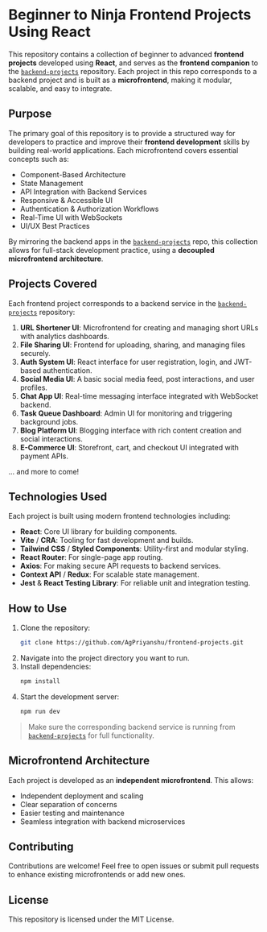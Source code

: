 # Beginner to Ninja Frontend Projects Using React

This repository contains a collection of beginner to advanced **frontend projects** developed using **React**, and serves as the **frontend companion** to the [`backend-projects`](https://github.com/AgPriyanshu/backend-projects) repository. Each project in this repo corresponds to a backend project and is built as a **microfrontend**, making it modular, scalable, and easy to integrate.

## Purpose

The primary goal of this repository is to provide a structured way for developers to practice and improve their **frontend development** skills by building real-world applications. Each microfrontend covers essential concepts such as:

- Component-Based Architecture
- State Management
- API Integration with Backend Services
- Responsive & Accessible UI
- Authentication & Authorization Workflows
- Real-Time UI with WebSockets
- UI/UX Best Practices

By mirroring the backend apps in the [`backend-projects`](https://github.com/AgPriyanshu/backend-projects) repo, this collection allows for full-stack development practice, using a **decoupled microfrontend architecture**.

## Projects Covered

Each frontend project corresponds to a backend service in the [`backend-projects`](https://github.com/AgPriyanshu/backend-projects) repository:

1. **URL Shortener UI**: Microfrontend for creating and managing short URLs with analytics dashboards.
2. **File Sharing UI**: Frontend for uploading, sharing, and managing files securely.
3. **Auth System UI**: React interface for user registration, login, and JWT-based authentication.
4. **Social Media UI**: A basic social media feed, post interactions, and user profiles.
5. **Chat App UI**: Real-time messaging interface integrated with WebSocket backend.
6. **Task Queue Dashboard**: Admin UI for monitoring and triggering background jobs.
7. **Blog Platform UI**: Blogging interface with rich content creation and social interactions.
8. **E-Commerce UI**: Storefront, cart, and checkout UI integrated with payment APIs.

... and more to come!

## Technologies Used

Each project is built using modern frontend technologies including:

- **React**: Core UI library for building components.
- **Vite** / **CRA**: Tooling for fast development and builds.
- **Tailwind CSS** / **Styled Components**: Utility-first and modular styling.
- **React Router**: For single-page app routing.
- **Axios**: For making secure API requests to backend services.
- **Context API** / **Redux**: For scalable state management.
- **Jest** & **React Testing Library**: For reliable unit and integration testing.

## How to Use

1. Clone the repository:
    ```bash
    git clone https://github.com/AgPriyanshu/frontend-projects.git
    ```
2. Navigate into the project directory you want to run.
3. Install dependencies:
    ```bash
    npm install
    ```
4. Start the development server:
    ```bash
    npm run dev
    ```

> Make sure the corresponding backend service is running from [`backend-projects`](https://github.com/AgPriyanshu/backend-projects) for full functionality.

## Microfrontend Architecture

Each project is developed as an **independent microfrontend**. This allows:

- Independent deployment and scaling
- Clear separation of concerns
- Easier testing and maintenance
- Seamless integration with backend microservices

## Contributing

Contributions are welcome! Feel free to open issues or submit pull requests to enhance existing microfrontends or add new ones.

## License

This repository is licensed under the MIT License.
